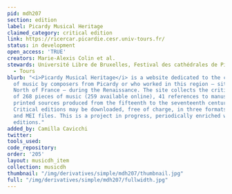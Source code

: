 ```yaml
---
pid: mdh207
section: edition
label: Picardy Musical Heritage
claimed_category: critical edition
link: https://ricercar.picardie.cesr.univ-tours.fr/
status: in development
open_access: 'TRUE'
creators: Marie-Alexis Colin et al.
stewards: Université Libre de Bruxelles, Festival des cathédrales de Picardie, CESR
  - Tours
blurb: "<i>Picardy Musical Heritage</i> is a website dedicated to the critical edition
  of music by composers from Picardy or who worked in this region – situated in the
  North of France – during the Renaissance. The site collects the critical editions
  of 268 pieces of music (259 available online), 41 references to manuscripts and
  printed sources produced from the fifteenth to the seventeenth century, and 8 biographies.
  Critical editions may be downloaded, free of charge, in three formats: pdf, Sibelius
  and MEI files. This is a project in progress, periodically enriched with new musical
  editions."
added_by: Camilla Cavicchi
twitter:
tools_used:
code_repository:
order: '205'
layout: musicdh_item
collection: musicdh
thumbnail: "/img/derivatives/simple/mdh207/thumbnail.jpg"
full: "/img/derivatives/simple/mdh207/fullwidth.jpg"
---
```

